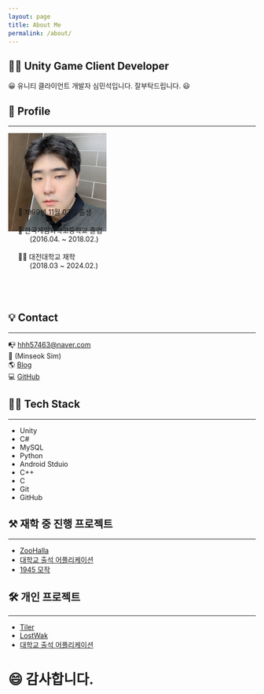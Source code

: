 ```yaml
---
layout: page
title: About Me
permalink: /about/
---
```

## 👨‍💻 Unity Game Client Developer
😀  유니티 클라이언트 개발자 심민석입니다. 잘부탁드립니다. 😃

## 👦 Profile
---
<html>
    <body>
        <div style="width:200px; height:150px; float:left;">
            <img src="/assets/img/profile.jpg">
        </div>
        <div style="width:300px; height:150px; float:left; margin-left: 20px;">
            👶  1999년 11월 02일 출생<br><br>
            🏫  한국게임과학고등학교 졸업<br>
            &nbsp;&nbsp;&nbsp;&nbsp;&nbsp;&nbsp;(2016.04. ~ 2018.02.)<br><br>
            👨‍🎓  대전대학교 재학<br>
            &nbsp;&nbsp;&nbsp;&nbsp;&nbsp;&nbsp;(2018.03 ~ 2024.02.)<br><br>
        </div>
        <div style="clear:both;"></div>
    </body>
</html>
<br><br>

## 💡 Contact
---
📭  hhh57463@naver.com<br>
📘  (Minseok Sim)<br>
🌎  [Blog](http://hhh57463.github.io)<br>
💻  [GitHub](https://github.com/hhh57463)<br>

## 👨‍🔧 Tech Stack
---
+ Unity
+ C#
+ MySQL
+ Python
+ Android Stduio
+ C++
+ C
+ Git
+ GitHub

## ⚒ 재학 중 진행 프로젝트
---
+ [ZooHalla](https://github.com/hhh57463/ZooHalla)
+ [대학교 출석 어플리케이션](https://github.com/hhh57463/GPS_Attendance)
+ [1945 모작](https://github.com/hhh57463/Graphics_HomeWork)
    
## 🛠 개인 프로젝트
---
+ [Tiler](https://github.com/hhh57463/Tiler-Client)
+ [LostWak](https://lostwak.github.io/)
+ [대학교 출석 어플리케이션](https://github.com/hhh57463/GPS_Attendance)

# 😄 감사합니다.

